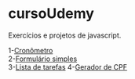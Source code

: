 # cursoUdemy
 Exercícios e projetos de javascript.

1-<a href="https://guibaumer.github.io/cursoUdemy/testes/timer-2/index.html">Cronômetro</a> <br>
2-<a href="https://guibaumer.github.io/cursoUdemy/testes/Site1/index.html">Formulário simples</a> <br>
3-<a href="https://guibaumer.github.io/cursoUdemy/testes/listaDeTarefas-2/">Lista de tarefas</a>
4-<a href="https://guibaumer.github.io/cursoUdemy/0-exercicios/exercicio13-criacpf/index.html">Gerador de CPF</a>


